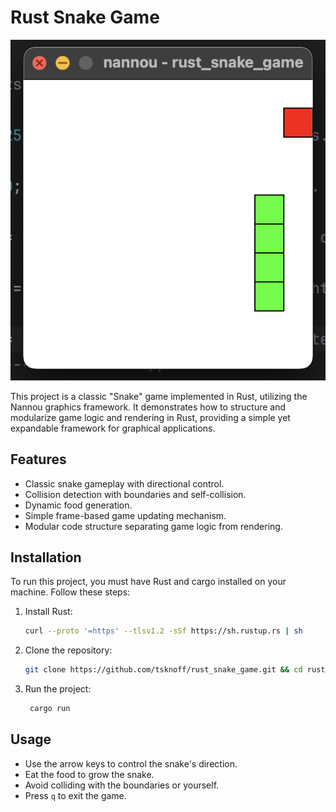# Rust Snake Game

![alt text](https://github.com/tsknoff/rust_snake_game/blob/main/preview.png?raw=true)

This project is a classic "Snake" game implemented in Rust, utilizing the Nannou graphics framework. It demonstrates how to structure and modularize game logic and rendering in Rust, providing a simple yet expandable framework for graphical applications.

## Features

- Classic snake gameplay with directional control.
- Collision detection with boundaries and self-collision.
- Dynamic food generation.
- Simple frame-based game updating mechanism.
- Modular code structure separating game logic from rendering.

## Installation

To run this project, you must have Rust and cargo installed on your machine. Follow these steps:

1. Install Rust:
   ```sh
   curl --proto '=https' --tlsv1.2 -sSf https://sh.rustup.rs | sh

2. Clone the repository:
   ```sh
   git clone https://github.com/tsknoff/rust_snake_game.git && cd rust_snake_game
   
3. Run the project:
   ```sh
    cargo run
    ```
   
## Usage

- Use the arrow keys to control the snake's direction.
- Eat the food to grow the snake.
- Avoid colliding with the boundaries or yourself.
- Press `q` to exit the game.